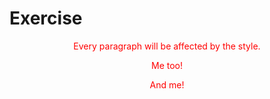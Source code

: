 # Exercise
<!DOCTYPE html>
<html>
<head>
<style>
p {
  text-align: center;
  color: red;
} 
.tajuk h1 {
    /* arahan CSS */
}
table .merah {
    color: red;
}
</style>
</head>
<body>

<p>Every paragraph will be affected by the style.</p>
<p id="para1">Me too!</p>
<p>And me!</p>

</body>
</html>